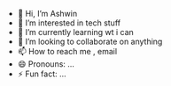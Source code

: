 - 👋 Hi, I’m Ashwin
- 👀 I’m interested in tech stuff
- 🌱 I’m currently learning wt i can 
- 💞️ I’m looking to collaborate on anything
- 📫 How to reach me , email
- 😄 Pronouns: ...
- ⚡ Fun fact: ...

<!---
LelouchelawlietLIEBERT/LelouchelawlietLIEBERT is a ✨ special ✨ repository because its `README.md` (this file) appears on your GitHub profile.
You can click the Preview link to take a look at your changes.
--->
